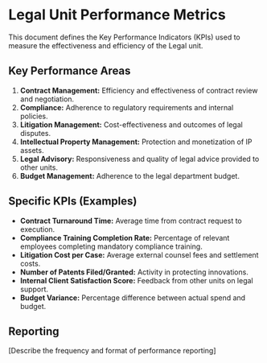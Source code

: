 # Legal Unit Performance Metrics

This document defines the Key Performance Indicators (KPIs) used to measure the effectiveness and efficiency of the Legal unit.

## Key Performance Areas
1.  **Contract Management:** Efficiency and effectiveness of contract review and negotiation.
2.  **Compliance:** Adherence to regulatory requirements and internal policies.
3.  **Litigation Management:** Cost-effectiveness and outcomes of legal disputes.
4.  **Intellectual Property Management:** Protection and monetization of IP assets.
5.  **Legal Advisory:** Responsiveness and quality of legal advice provided to other units.
6.  **Budget Management:** Adherence to the legal department budget.

## Specific KPIs (Examples)
- **Contract Turnaround Time:** Average time from contract request to execution.
- **Compliance Training Completion Rate:** Percentage of relevant employees completing mandatory compliance training.
- **Litigation Cost per Case:** Average external counsel fees and settlement costs.
- **Number of Patents Filed/Granted:** Activity in protecting innovations.
- **Internal Client Satisfaction Score:** Feedback from other units on legal support.
- **Budget Variance:** Percentage difference between actual spend and budget.

## Reporting
[Describe the frequency and format of performance reporting] 